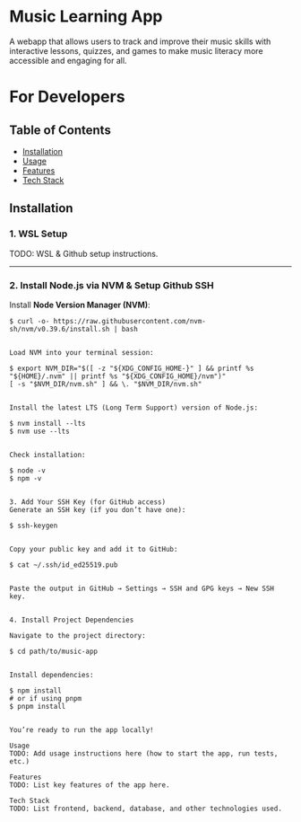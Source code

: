 # Music Learning App
A webapp that allows users to track and improve their music skills with interactive lessons, quizzes, and games to make music literacy more accessible and engaging for all.

# For Developers

## Table of Contents
- [Installation](#installation)
- [Usage](#usage)
- [Features](#features)
- [Tech Stack](#tech-stack)

## Installation

### 1. WSL Setup
TODO: WSL & Github setup instructions.

---

### 2. Install Node.js via NVM & Setup Github SSH

Install **Node Version Manager (NVM)**:

```
$ curl -o- https://raw.githubusercontent.com/nvm-sh/nvm/v0.39.6/install.sh | bash


Load NVM into your terminal session:

$ export NVM_DIR="$([ -z "${XDG_CONFIG_HOME-}" ] && printf %s "${HOME}/.nvm" || printf %s "${XDG_CONFIG_HOME}/nvm")"
[ -s "$NVM_DIR/nvm.sh" ] && \. "$NVM_DIR/nvm.sh"


Install the latest LTS (Long Term Support) version of Node.js:

$ nvm install --lts
$ nvm use --lts


Check installation:

$ node -v
$ npm -v


3. Add Your SSH Key (for GitHub access)
Generate an SSH key (if you don’t have one):

$ ssh-keygen


Copy your public key and add it to GitHub:

$ cat ~/.ssh/id_ed25519.pub


Paste the output in GitHub → Settings → SSH and GPG keys → New SSH key.


4. Install Project Dependencies

Navigate to the project directory:

$ cd path/to/music-app


Install dependencies:

$ npm install
# or if using pnpm
$ pnpm install


You’re ready to run the app locally!

Usage
TODO: Add usage instructions here (how to start the app, run tests, etc.)

Features
TODO: List key features of the app here.

Tech Stack
TODO: List frontend, backend, database, and other technologies used.